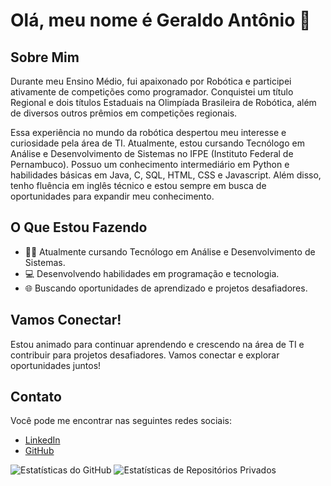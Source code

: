 # Olá, meu nome é Geraldo Antônio 👋

## Sobre Mim

Durante meu Ensino Médio, fui apaixonado por Robótica e participei ativamente de competições como programador. Conquistei um título Regional e dois títulos Estaduais na Olimpíada Brasileira de Robótica, além de diversos outros prêmios em competições regionais.

Essa experiência no mundo da robótica despertou meu interesse e curiosidade pela área de TI. Atualmente, estou cursando Tecnólogo em Análise e Desenvolvimento de Sistemas no IFPE (Instituto Federal de Pernambuco). Possuo um conhecimento intermediário em Python e habilidades básicas em Java, C, SQL, HTML, CSS e Javascript. Além disso, tenho fluência em inglês técnico e estou sempre em busca de oportunidades para expandir meu conhecimento.

## O Que Estou Fazendo

- 👨‍🎓 Atualmente cursando Tecnólogo em Análise e Desenvolvimento de Sistemas.
- 💻 Desenvolvendo habilidades em programação e tecnologia.
- 🌐 Buscando oportunidades de aprendizado e projetos desafiadores.

## Vamos Conectar!

Estou animado para continuar aprendendo e crescendo na área de TI e contribuir para projetos desafiadores. Vamos conectar e explorar oportunidades juntos!

## Contato

Você pode me encontrar nas seguintes redes sociais:

- [LinkedIn](https://www.linkedin.com/in/geraldo-antonio/)
- [GitHub](https://github.com/Geraldo-Antonio)

![Estatísticas do GitHub](https://github-readme-stats.vercel.app/api?username=Geraldo-Antonio&show_icons=true&theme=dark)
![Estatísticas de Repositórios Privados](https://github-readme-stats.vercel.app/api?username=Geraldo-Antonio&count_private=true&show_icons=true&theme=dark)

